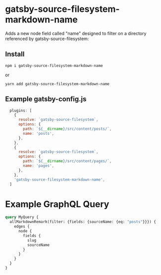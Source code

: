 # gatsby-source-filesystem-markdown-name

Adds a new node field called "name" designed to filter on a directory referenced by gatsby-source-filesystem:

## Install

```
npm i gatsby-source-filesystem-markdown-name
```

or

```
yarn add gatsby-source-filesystem-markdown-name
```

## Example gatsby-config.js

```javascript
  plugins: [
    {
      resolve: `gatsby-source-filesystem`,
      options: {
        path: `${__dirname}/src/content/posts/`,
        name: 'posts',
      },
    },
    {
      resolve: `gatsby-source-filesystem`,
      options: {
        path: `${__dirname}/src/content/pages/`,
        name: 'pages',
      },
    },
    'gatsby-source-filesystem-markdown-name',
  ]
```

# Example GraphQL Query

```graphql
query MyQuery {
  allMarkdownRemark(filter: {fields: {sourceName: {eq: "posts"}}}) {
    edges {
      node {
        fields {
          slug
          sourceName
        }
      }
    }
  }
}
```